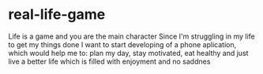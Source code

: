 # real-life-game
Life is a game and you are the main character
Since I'm struggling in my life to get my things done I want to start developing of a phone aplication, which would help me to:
plan my day, 
stay motivated, 
eat healthy and 
just live a better life which is filled with enjoyment and no saddnes 
